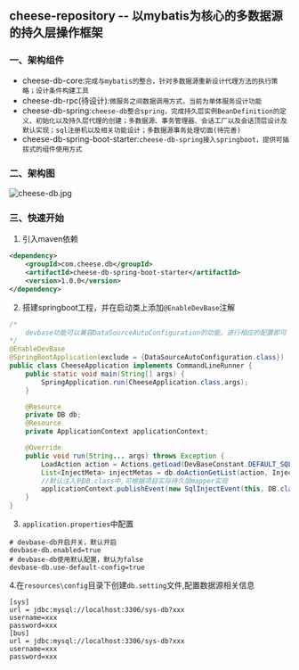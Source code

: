 ## cheese-repository -- 以mybatis为核心的多数据源的持久层操作框架

### 一、架构组件
- cheese-db-core:`完成与mybatis的整合，针对多数据源重新设计代理方法的执行策略；设计条件构建工具`
- cheese-db-rpc(待设计):`微服务之间数据调用方式，当前为单体服务设计功能`
- cheese-db-spring:`cheese-db整合spring，完成持久层实例BeanDefinition的定义、初始化以及持久层代理的创建；多数据源、事务管理器、会话工厂以及会话顶层设计及默认实现；sql注册机以及相关功能设计；多数据源事务处理切面(待完善)`
- cheese-db-spring-boot-starter:`cheese-db-spring接入springboot，提供可插拔式的组件使用方式`

### 二、架构图
![cheese-db.jpg](https://www.showdoc.com.cn/server/api/attachment/visitFile?sign=f1ed8a078a7e2072f8a2db74734fa32b "[cheese-db.jpg")


### 三、快速开始
1. 引入maven依赖
```xml
<dependency>
    <groupId>com.cheese.db</groupId>
    <artifactId>cheese-db-spring-boot-starter</artifactId>
    <version>1.0.0</version>
</dependency>
```
2. 搭建springboot工程，并在启动类上添加`@EnableDevBase`注解
```java
/*
	devbase功能可以兼容DataSourceAutoConfiguration的功能，进行相应的配置即可
*/
@EnableDevBase
@SpringBootApplication(exclude = {DataSourceAutoConfiguration.class})
public class CheeseApplication implements CommandLineRunner {
    public static void main(String[] args) {
        SpringApplication.run(CheeseApplication.class,args);
    }

    @Resource
    private DB db;
    @Resource
    private ApplicationContext applicationContext;

    @Override
    public void run(String... args) throws Exception {
        LoadAction action = Actions.getLoad(DevBaseConstant.DEFAULT_SQL_CONFIG_DATASOURCE, DevBaseConstant.DEFAULT_SQL_CONFIG_CODE);
        List<InjectMeta> injectMetas = db.doActionGetList(action, InjectMeta.class);
        //默认注入到DB.class中,可根据项目实际持久层mapper实现
        applicationContext.publishEvent(new SqlInjectEvent(this, DB.class, InjectType.ALL, injectMetas));
    }
}
```
3. `application.properties`中配置
```properties
# devbase-db开启开关，默认开启
devbase-db.enabled=true
# devbase-db使用默认配置，默认为false
devbase-db.use-default-config=true
```
4.在`resources\config`目录下创建`db.setting`文件,配置数据源相关信息
```setting
[sys]
url = jdbc:mysql://localhost:3306/sys-db?xxx
username=xxx
password=xxx
[bus]
url = jdbc:mysql://localhost:3306/sys-db?xxx
username=xxx
password=xxx
```
